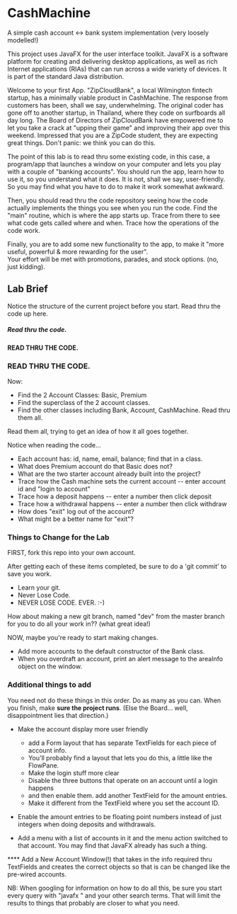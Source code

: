 # CashMachine
A simple cash account <-> bank system implementation (very loosely modelled!)

This project uses JavaFX for the user interface toolkit. JavaFX is a software platform for creating 
and delivering desktop applications, as well as rich Internet applications (RIAs) 
that can run across a wide variety of devices. It is part of the standard Java distribution.

Welcome to your first App. "ZipCloudBank", a local Wilmington fintech startup, has a minimally
viable product in CashMachine. The response from customers has been, shall we say, underwhelming.
The original coder has gone off to another startup, in Thailand, where they code on surfboards
all day long.
The Board of Directors of ZipCloudBank have empowered me to let you take a crack at "upping their game"
and improving their app over this weekend. Impressed that you are a ZipCode student, they are
expecting great things. Don't panic: we think you can do this.

The point of this lab is to read thru some existing code, in this case, a program/app that 
launches a window on your computer and lets you play with a couple of "banking accounts".
You should run the app, learn how to use it, so you understand what it does. It is not,
shall we say, user-friendly. So you may find what you have to do to make it work somewhat
awkward.

Then, you should read thru the code repository seeing how the code actually implements the 
things you see when you run the code. Find the "main" routine, which is where the app 
starts up. Trace from there to see what code gets called where and when. Trace how the 
operations of the code work.

Finally, you are to add some new functionality to the app, to make it "more useful, powerful &
more rewarding for the user".  
Your effort will be met with promotions, parades, and stock options. (no, just kidding).

## Lab Brief

Notice the structure of the current project before you start. Read thru the 
code up here.
##### Read thru the code. 
#### READ THRU THE CODE.
### READ THRU THE CODE.

Now:
- Find the 2 Account Classes: Basic, Premium
- Find the superclass of the 2 account classes.
- Find the other classes including Bank, Account, CashMachine. Read thru them all.

Read them all, trying to get an idea of how it all goes together.

Notice when reading the code...

- Each account has: id, name, email, balance; find that in a class.
- What does Premium account do that Basic does not?
- What are the two starter account already built into the project?
- Trace how the Cash machine sets the current account
-- enter account id and "login to account"
- Trace how a deposit happens
-- enter a number then click deposit
- Trace how a withdrawal happens
-- enter a number then click withdraw
- How does "exit" log out of the account?
- What might be a better name for "exit"?


### Things to Change for the Lab

FIRST, fork this repo into your own account.

After getting each of these items completed, be sure to do a 'git commit' to save you work. 
* Learn your git.
* Never Lose Code. 
* NEVER LOSE CODE. EVER. :-)

How about making a new git branch, named "dev" from the master branch for you to do all
your work in?? (what great idea!)

NOW, maybe you're ready to start making changes. 

* Add more accounts to the default constructor of the Bank class.
* When you overdraft an account, print an alert message to the areaInfo object on the window.

### Additional things to add

You need not do these things in this order. Do as many as you can. When you finish,
make **sure the project runs**. (Else the Board... well, disappointment lies that direction.)


* Make the account display more user friendly
  * add a Form layout that has separate TextFields for each piece of account info. 
  * You'll probably find a layout that lets you do this, a little like the FlowPane.
  * Make the login stuff more clear
  * Disable the three buttons that operate on an account until a login happens 
  * and then enable them. add another TextField for the amount entries. 
  * Make it different from the TextField where you set the account ID.

* Enable the amount entries to be floating point numbers instead of 
  just integers when doing deposits and withdrawals.

* Add a menu with a list of accounts in it and the menu action switched 
  to that account. You may find that JavaFX already has such a thing.

**** Add a New Account Window(!) that takes in the info required thru 
     TextFields and creates the correct objects so that is can be changed 
     like the pre-wired accounts.

NB: When googling for information on how to do all this, 
be sure you start every query with "javafx " and your other search terms. 
That will limit the results to things that probably are closer to what you need.
